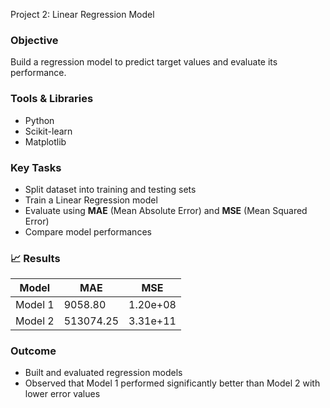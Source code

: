 Project 2: Linear Regression Model

### Objective
Build a regression model to predict target values and evaluate its performance.

### Tools & Libraries
- Python
- Scikit-learn
- Matplotlib

### Key Tasks
- Split dataset into training and testing sets
- Train a Linear Regression model
- Evaluate using **MAE** (Mean Absolute Error) and **MSE** (Mean Squared Error)
- Compare model performances

### 📈 Results
| Model     | MAE       | MSE        |
|-----------|-----------|------------|
| Model 1   | 9058.80   | 1.20e+08   |
| Model 2   | 513074.25 | 3.31e+11   |

### Outcome
- Built and evaluated regression models
- Observed that Model 1 performed significantly better than Model 2 with lower error values

